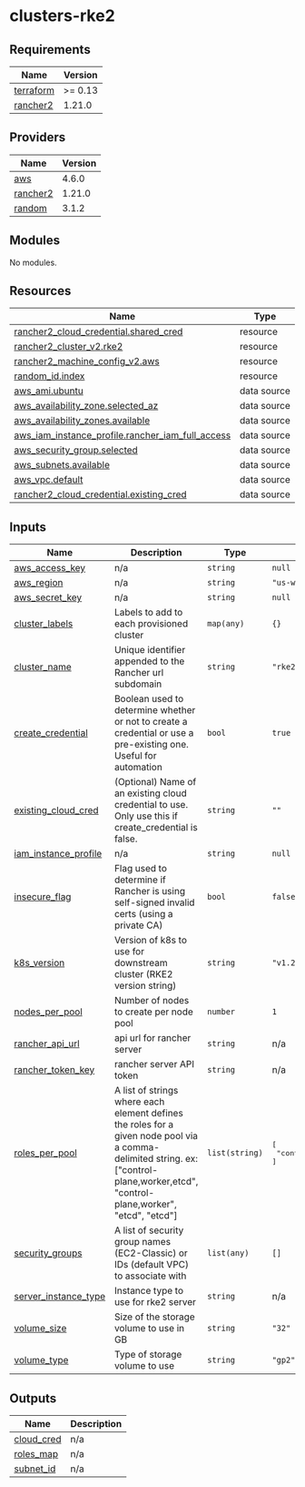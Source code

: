 # clusters-rke2

<!-- BEGINNING OF PRE-COMMIT-TERRAFORM DOCS HOOK -->
## Requirements

| Name | Version |
|------|---------|
| <a name="requirement_terraform"></a> [terraform](#requirement\_terraform) | >= 0.13 |
| <a name="requirement_rancher2"></a> [rancher2](#requirement\_rancher2) | 1.21.0 |

## Providers

| Name | Version |
|------|---------|
| <a name="provider_aws"></a> [aws](#provider\_aws) | 4.6.0 |
| <a name="provider_rancher2"></a> [rancher2](#provider\_rancher2) | 1.21.0 |
| <a name="provider_random"></a> [random](#provider\_random) | 3.1.2 |

## Modules

No modules.

## Resources

| Name | Type |
|------|------|
| [rancher2_cloud_credential.shared_cred](https://registry.terraform.io/providers/rancher/rancher2/1.21.0/docs/resources/cloud_credential) | resource |
| [rancher2_cluster_v2.rke2](https://registry.terraform.io/providers/rancher/rancher2/1.21.0/docs/resources/cluster_v2) | resource |
| [rancher2_machine_config_v2.aws](https://registry.terraform.io/providers/rancher/rancher2/1.21.0/docs/resources/machine_config_v2) | resource |
| [random_id.index](https://registry.terraform.io/providers/hashicorp/random/latest/docs/resources/id) | resource |
| [aws_ami.ubuntu](https://registry.terraform.io/providers/hashicorp/aws/latest/docs/data-sources/ami) | data source |
| [aws_availability_zone.selected_az](https://registry.terraform.io/providers/hashicorp/aws/latest/docs/data-sources/availability_zone) | data source |
| [aws_availability_zones.available](https://registry.terraform.io/providers/hashicorp/aws/latest/docs/data-sources/availability_zones) | data source |
| [aws_iam_instance_profile.rancher_iam_full_access](https://registry.terraform.io/providers/hashicorp/aws/latest/docs/data-sources/iam_instance_profile) | data source |
| [aws_security_group.selected](https://registry.terraform.io/providers/hashicorp/aws/latest/docs/data-sources/security_group) | data source |
| [aws_subnets.available](https://registry.terraform.io/providers/hashicorp/aws/latest/docs/data-sources/subnets) | data source |
| [aws_vpc.default](https://registry.terraform.io/providers/hashicorp/aws/latest/docs/data-sources/vpc) | data source |
| [rancher2_cloud_credential.existing_cred](https://registry.terraform.io/providers/rancher/rancher2/1.21.0/docs/data-sources/cloud_credential) | data source |

## Inputs

| Name | Description | Type | Default | Required |
|------|-------------|------|---------|:--------:|
| <a name="input_aws_access_key"></a> [aws\_access\_key](#input\_aws\_access\_key) | n/a | `string` | `null` | no |
| <a name="input_aws_region"></a> [aws\_region](#input\_aws\_region) | n/a | `string` | `"us-west-1"` | no |
| <a name="input_aws_secret_key"></a> [aws\_secret\_key](#input\_aws\_secret\_key) | n/a | `string` | `null` | no |
| <a name="input_cluster_labels"></a> [cluster\_labels](#input\_cluster\_labels) | Labels to add to each provisioned cluster | `map(any)` | `{}` | no |
| <a name="input_cluster_name"></a> [cluster\_name](#input\_cluster\_name) | Unique identifier appended to the Rancher url subdomain | `string` | `"rke2"` | no |
| <a name="input_create_credential"></a> [create\_credential](#input\_create\_credential) | Boolean used to determine whether or not to create a credential or use a pre-existing one. Useful for automation | `bool` | `true` | no |
| <a name="input_existing_cloud_cred"></a> [existing\_cloud\_cred](#input\_existing\_cloud\_cred) | (Optional) Name of an existing cloud credential to use. Only use this if create\_credential is false. | `string` | `""` | no |
| <a name="input_iam_instance_profile"></a> [iam\_instance\_profile](#input\_iam\_instance\_profile) | n/a | `string` | `null` | no |
| <a name="input_insecure_flag"></a> [insecure\_flag](#input\_insecure\_flag) | Flag used to determine if Rancher is using self-signed invalid certs (using a private CA) | `bool` | `false` | no |
| <a name="input_k8s_version"></a> [k8s\_version](#input\_k8s\_version) | Version of k8s to use for downstream cluster (RKE2 version string) | `string` | `"v1.21.10+rke2r2"` | no |
| <a name="input_nodes_per_pool"></a> [nodes\_per\_pool](#input\_nodes\_per\_pool) | Number of nodes to create per node pool | `number` | `1` | no |
| <a name="input_rancher_api_url"></a> [rancher\_api\_url](#input\_rancher\_api\_url) | api url for rancher server | `string` | n/a | yes |
| <a name="input_rancher_token_key"></a> [rancher\_token\_key](#input\_rancher\_token\_key) | rancher server API token | `string` | n/a | yes |
| <a name="input_roles_per_pool"></a> [roles\_per\_pool](#input\_roles\_per\_pool) | A list of strings where each element defines the roles for a given node pool via a comma-delimited string. ex: ["control-plane,worker,etcd", "control-plane,worker", "etcd", "etcd"] | `list(string)` | <pre>[<br>  "control-plane,worker,etcd"<br>]</pre> | no |
| <a name="input_security_groups"></a> [security\_groups](#input\_security\_groups) | A list of security group names (EC2-Classic) or IDs (default VPC) to associate with | `list(any)` | `[]` | no |
| <a name="input_server_instance_type"></a> [server\_instance\_type](#input\_server\_instance\_type) | Instance type to use for rke2 server | `string` | n/a | yes |
| <a name="input_volume_size"></a> [volume\_size](#input\_volume\_size) | Size of the storage volume to use in GB | `string` | `"32"` | no |
| <a name="input_volume_type"></a> [volume\_type](#input\_volume\_type) | Type of storage volume to use | `string` | `"gp2"` | no |

## Outputs

| Name | Description |
|------|-------------|
| <a name="output_cloud_cred"></a> [cloud\_cred](#output\_cloud\_cred) | n/a |
| <a name="output_roles_map"></a> [roles\_map](#output\_roles\_map) | n/a |
| <a name="output_subnet_id"></a> [subnet\_id](#output\_subnet\_id) | n/a |
<!-- END OF PRE-COMMIT-TERRAFORM DOCS HOOK -->
